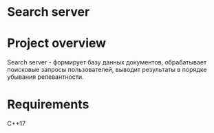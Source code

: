 # Search server
# Project overview
Search server - формирует базу данных документов, обрабатывает поисковые запросы пользователей, выводит результаты в порядке убывания релевантности. 
# Requirements
C++17
